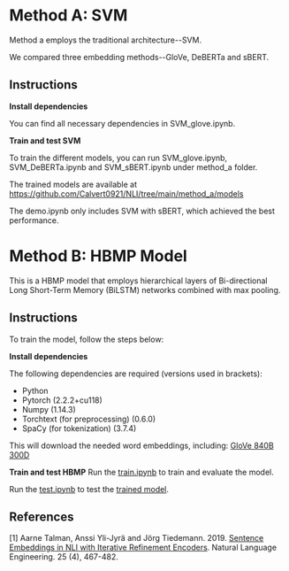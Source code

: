 # Method A: SVM
Method a employs the traditional architecture--SVM.

We compared three embedding methods--GloVe, DeBERTa and sBERT.

## Instructions
**Install dependencies**

You can find all necessary dependencies in SVM_glove.ipynb.

**Train and test SVM**

To train the different models, you can run SVM_glove.ipynb, SVM_DeBERTa.ipynb and SVM_sBERT.ipynb under method_a folder.

The trained models are available at https://github.com/Calvert0921/NLI/tree/main/method_a/models

The demo.ipynb only includes SVM with sBERT, which achieved the best performance.


# Method B: HBMP Model
This is a HBMP model that employs hierarchical layers of Bi-directional Long Short-Term Memory (BiLSTM) networks combined with max pooling.

## Instructions
To train the model, follow the steps below:

**Install dependencies**

The following dependencies are required (versions used in brackets):
* Python 
* Pytorch (2.2.2+cu118)
* Numpy (1.14.3)
* Torchtext (for preprocessing) (0.6.0)
* SpaCy (for tokenization) (3.7.4)

This will download the needed word embeddings, including:
[GloVe 840B 300D](https://nlp.stanford.edu/projects/glove/)

**Train and test HBMP**
Run the [train.ipynb](https://github.com/Calvert0921/NLI/blob/02f87f8cca2269abede3551dfb5032c8ecdf91b4/method_b/train.ipynb) to train and evaluate the model.

Run the [test.ipynb](https://github.com/Calvert0921/NLI/blob/02f87f8cca2269abede3551dfb5032c8ecdf91b4/method_b/demo.ipynb) to test the [trained model](https://github.com/Calvert0921/NLI/blob/main/method_b/best_HBMP_600D_devacc_72.17_epoch_3.pt).


## References
[1] Aarne Talman, Anssi Yli-Jyrä and Jörg Tiedemann. 2019. [Sentence Embeddings in NLI with Iterative Refinement Encoders](https://www.cambridge.org/core/journals/natural-language-engineering/article/sentence-embeddings-in-nli-with-iterative-refinement-encoders/AC811644D52446E414333B20FEACE00F). Natural Language Engineering. 25 (4), 467-482.
